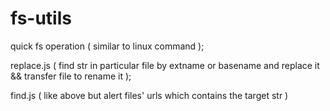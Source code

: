 # fs-utils
quick fs operation ( similar to linux command );

replace.js ( find str in particular file by extname or basename and replace it && transfer file to rename it );

find.js ( like above but alert files' urls which contains the target str )
